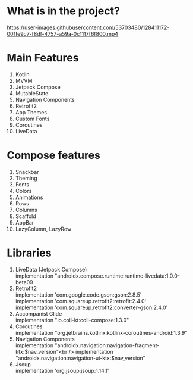 # What is in the project?

https://user-images.githubusercontent.com/53703480/128411172-001fe9c7-f8df-4757-a59a-0c1117f6f800.mp4



# Main Features
1. Kotlin
2. MVVM
3. Jetpack Compose
4. MutableState
5. Navigation Components
6. Retrofit2
7. App Themes
8. Custom Fonts
9. Coroutines
10. LiveData


# Compose features
1. Snackbar
2. Theming
3. Fonts
4. Colors
5. Animations
6. Rows
7. Columns
8. Scaffold
9. AppBar
10. LazyColumn, LazyRow

# Libraries
1. LiveData (Jetpack Compose)<br />
    implementation "androidx.compose.runtime:runtime-livedata:1.0.0-beta09<br />
2. Retrofit2<br />
    implementation 'com.google.code.gson:gson:2.8.5'<br />
    implementation 'com.squareup.retrofit2:retrofit:2.4.0'<br />
    implementation 'com.squareup.retrofit2:converter-gson:2.4.0'<br />
3. Accompanist Glide<br />
    implementation "io.coil-kt:coil-compose:1.3.0"<br />
5. Coroutines<br />
    implementation "org.jetbrains.kotlinx:kotlinx-coroutines-android:1.3.9"<br />
6. Navigation Components<br />
    implementation "androidx.navigation:navigation-fragment-ktx:$nav_version"<br />
    implementation "androidx.navigation:navigation-ui-ktx:$nav_version"<br />
7. Jsoup<br />
    implementation 'org.jsoup:jsoup:1.14.1'<br />
